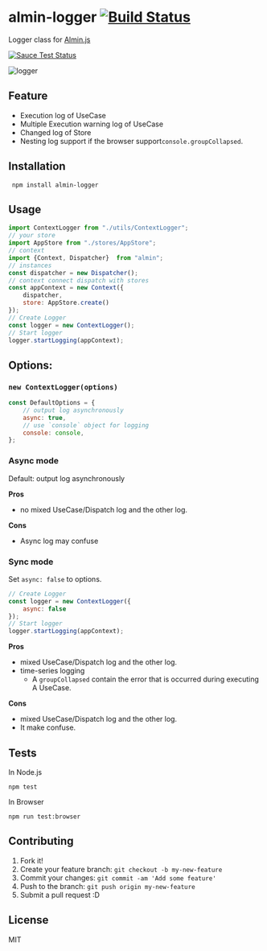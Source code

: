 # almin-logger [![Build Status](https://travis-ci.org/almin/almin-logger.svg?branch=master)](https://travis-ci.org/almin/almin-logger)

Logger class for [Almin.js](https://github.com/azu/almin "Almin.js")

[![Sauce Test Status](https://saucelabs.com/browser-matrix/almin-logger.svg)](https://saucelabs.com/u/almin-logger)

![logger](https://monosnap.com/file/hrgv2Vo1Uec5o4RXBD5APMn8FCKEIC.png)


## Feature

- Execution log of UseCase
- Multiple Execution warning log of UseCase
- Changed log of Store
- Nesting log support if the browser support`console.groupCollapsed`.

## Installation

     npm install almin-logger

## Usage

```js
import ContextLogger from "./utils/ContextLogger";
// your store
import AppStore from "./stores/AppStore";
// context
import {Context, Dispatcher}  from "almin";
// instances
const dispatcher = new Dispatcher();
// context connect dispatch with stores
const appContext = new Context({
    dispatcher,
    store: AppStore.create()
});
// Create Logger
const logger = new ContextLogger();
// Start logger
logger.startLogging(appContext);
```

## Options:

### `new ContextLogger(options)`

```js
const DefaultOptions = {
    // output log asynchronously
    async: true,
    // use `console` object for logging
    console: console,
};
```

### Async mode

Default: output log asynchronously

**Pros**

- no mixed UseCase/Dispatch log and the other log.

**Cons**

- Async log may confuse

### Sync mode

Set `async: false` to options.

```js
// Create Logger
const logger = new ContextLogger({
    async: false
});
// Start logger
logger.startLogging(appContext);
```

**Pros**

- mixed UseCase/Dispatch log and the other log.
- time-series logging
    - A `groupCollapsed` contain the error that is occurred during executing A UseCase. 

**Cons**

- mixed UseCase/Dispatch log and the other log.
- It make confuse.

## Tests

In Node.js

    npm test

In Browser

    npm run test:browser

## Contributing

1. Fork it!
2. Create your feature branch: `git checkout -b my-new-feature`
3. Commit your changes: `git commit -am 'Add some feature'`
4. Push to the branch: `git push origin my-new-feature`
5. Submit a pull request :D

## License

MIT